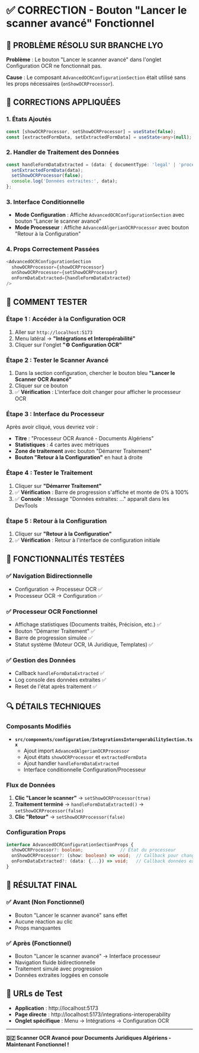 # ✅ CORRECTION - Bouton "Lancer le scanner avancé" Fonctionnel

## 🎯 PROBLÈME RÉSOLU SUR BRANCHE LYO

**Problème** : Le bouton "Lancer le scanner avancé" dans l'onglet Configuration OCR ne fonctionnait pas.

**Cause** : Le composant `AdvancedOCRConfigurationSection` était utilisé sans les props nécessaires (`onShowOCRProcessor`).

## 🔧 CORRECTIONS APPLIQUÉES

### 1. États Ajoutés
```typescript
const [showOCRProcessor, setShowOCRProcessor] = useState(false);
const [extractedFormData, setExtractedFormData] = useState<any>(null);
```

### 2. Handler de Traitement des Données
```typescript
const handleFormDataExtracted = (data: { documentType: 'legal' | 'procedure', formData: Record<string, any> }) => {
  setExtractedFormData(data);
  setShowOCRProcessor(false);
  console.log('Données extraites:', data);
};
```

### 3. Interface Conditionnelle
- **Mode Configuration** : Affiche `AdvancedOCRConfigurationSection` avec bouton "Lancer le scanner avancé"
- **Mode Processeur** : Affiche `AdvancedAlgerianOCRProcessor` avec bouton "Retour à la Configuration"

### 4. Props Correctement Passées
```typescript
<AdvancedOCRConfigurationSection 
  showOCRProcessor={showOCRProcessor}
  onShowOCRProcessor={setShowOCRProcessor}
  onFormDataExtracted={handleFormDataExtracted}
/>
```

## 🧪 COMMENT TESTER

### Étape 1 : Accéder à la Configuration OCR
1. Aller sur `http://localhost:5173`
2. Menu latéral → **"Intégrations et Interopérabilité"**
3. Cliquer sur l'onglet **"⚙️ Configuration OCR"**

### Étape 2 : Tester le Scanner Avancé
1. Dans la section configuration, chercher le bouton bleu **"Lancer le Scanner OCR Avancé"**
2. Cliquer sur ce bouton
3. ✅ **Vérification** : L'interface doit changer pour afficher le processeur OCR

### Étape 3 : Interface du Processeur
Après avoir cliqué, vous devriez voir :
- **Titre** : "Processeur OCR Avancé - Documents Algériens"
- **Statistiques** : 4 cartes avec métriques
- **Zone de traitement** avec bouton "Démarrer Traitement"
- **Bouton "Retour à la Configuration"** en haut à droite

### Étape 4 : Tester le Traitement
1. Cliquer sur **"Démarrer Traitement"**
2. ✅ **Vérification** : Barre de progression s'affiche et monte de 0% à 100%
3. ✅ **Console** : Message "Données extraites: ..." apparaît dans les DevTools

### Étape 5 : Retour à la Configuration
1. Cliquer sur **"Retour à la Configuration"**
2. ✅ **Vérification** : Retour à l'interface de configuration initiale

## 🎯 FONCTIONNALITÉS TESTÉES

### ✅ Navigation Bidirectionnelle
- Configuration → Processeur OCR ✅
- Processeur OCR → Configuration ✅

### ✅ Processeur OCR Fonctionnel
- Affichage statistiques (Documents traités, Précision, etc.) ✅
- Bouton "Démarrer Traitement" ✅
- Barre de progression simulée ✅
- Statut système (Moteur OCR, IA Juridique, Templates) ✅

### ✅ Gestion des Données
- Callback `handleFormDataExtracted` ✅
- Log console des données extraites ✅
- Reset de l'état après traitement ✅

## 🔍 DÉTAILS TECHNIQUES

### Composants Modifiés
- **`src/components/configuration/IntegrationsInteroperabilitySection.tsx`**
  - Ajout import `AdvancedAlgerianOCRProcessor`
  - Ajout états `showOCRProcessor` et `extractedFormData`
  - Ajout handler `handleFormDataExtracted`
  - Interface conditionnelle Configuration/Processeur

### Flux de Données
1. **Clic "Lancer le scanner"** → `setShowOCRProcessor(true)`
2. **Traitement terminé** → `handleFormDataExtracted()` → `setShowOCRProcessor(false)`
3. **Clic "Retour"** → `setShowOCRProcessor(false)`

### Configuration Props
```typescript
interface AdvancedOCRConfigurationSectionProps {
  showOCRProcessor?: boolean;              // État du processeur
  onShowOCRProcessor?: (show: boolean) => void;  // Callback pour changer état
  onFormDataExtracted?: (data: {...}) => void;   // Callback données extraites
}
```

## 🚀 RÉSULTAT FINAL

### ✅ Avant (Non Fonctionnel)
- Bouton "Lancer le scanner avancé" sans effet
- Aucune réaction au clic
- Props manquantes

### ✅ Après (Fonctionnel)
- Bouton "Lancer le scanner avancé" → Interface processeur
- Navigation fluide bidirectionnelle
- Traitement simulé avec progression
- Données extraites loggées en console

## 🔗 URLs de Test

- **Application** : http://localhost:5173
- **Page directe** : http://localhost:5173/integrations-interoperability
- **Onglet spécifique** : Menu → Intégrations → Configuration OCR

---

**🇩🇿 Scanner OCR Avancé pour Documents Juridiques Algériens - Maintenant Fonctionnel !**
